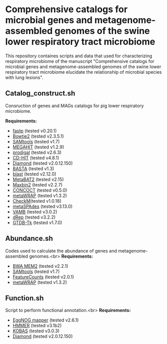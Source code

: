 # Comprehensive catalogs for microbial genes and metagenome-assembled genomes of the swine lower respiratory tract microbiome 
This repository containes scripts and data that used for characterizing respiratory microbiome of the manuscript "Comprehensive catalogs for microbial genes and metagenome-assembled genomes of the swine lower respiratory tract microbiome elucidate the relationship of microbial species with lung lesions".

## Catalog_construct.sh
Consruction of genes  and MAGs catalogs for pig lower respiratory microbiome.

<b>Requirements:</b>
* [fastp](https://github.com/OpenGene/fastp) (tested v0.20.1)
* [Bowtie2](https://github.com/BenLangmead/bowtie2) (tested v2.3.5.1) 
* [SAMtools](https://github.com/samtools/samtools) (tested v1.7)
* [MEGAHIT](https://github.com/voutcn/megahit) (tested v1.2.9)
* [prodigal](https://github.com/hyattpd/Prodigal) (tested v2.6.3)
* [CD-HIT](https://github.com/weizhongli/cdhit) (tested v4.8.1)
* [Diamond](https://github.com/bbuchfink/diamond) (tested v2.0.12.150)
* [BASTA](https://github.com/timkahlke/BASTA) (tested v1.3)
* [blast](https://ftp.ncbi.nlm.nih.gov/blast/executables/blast+/) (tested v2.12.0)
* [MetaBAT2](https://bitbucket.org/berkeleylab/metabat) (tested v2.15)
* [Maxbin2](http://sourceforge.net/projects/maxbin) (tested v2.2.7)
* [CONCOCT](https://github.com/BinPro/CONCOCT) (tested v0.5.0)
* [metaWRAP](https://github.com/bxlab/metaWRAP) (tested v1.3.2)
* [CheckM](https://ecogenomics.github.io/CheckM)(tested v1.0.18)
* [metaSPAdes](https://github.com/ablab/spades) (tested v3.13.0)
* [VAMB](https://github.com/RasmussenLab/vamb) (tested v3.0.2)
* [dRep](https://github.com/MrOlm/drep) (tested v3.2.2)
* [GTDB-Tk](https://github.com/Ecogenomics/GTDBTk) (tested v1.7.0)

## Abundance.sh
Codes used to calculate the abundance of genes and metagenome-assembled genomes.\<br> 
<b>Requirements:</b>
* [BWA MEM2](https://github.com/lh3/bwa) (tested v2.2.1) 
* [SAMtools](https://github.com/samtools/samtools) (tested v1.7)
* [FeatureCounts](http://bioinf.wehi.edu.au/featureCounts) (tested v2.0.1)
* [metaWRAP](https://github.com/bxlab/metaWRAP) (tested v1.3.2)
## Function.sh
Script to perform functional annotation.\<br> 
<b>Requirements:</b>
* [EggNOG mapper](https://github.com/jhcepas/eggnog-mapper) (tested v2.6.1)	
* [HMMER](https://github.com/guyz/HMM) (tested v3.1b2)
* [KOBAS](http://kobas.cbi.pku.edu.cn/kobas3) (tested v3.0.3)
* [Diamond](https://github.com/bbuchfink/diamond) (tested v2.0.12.150)
